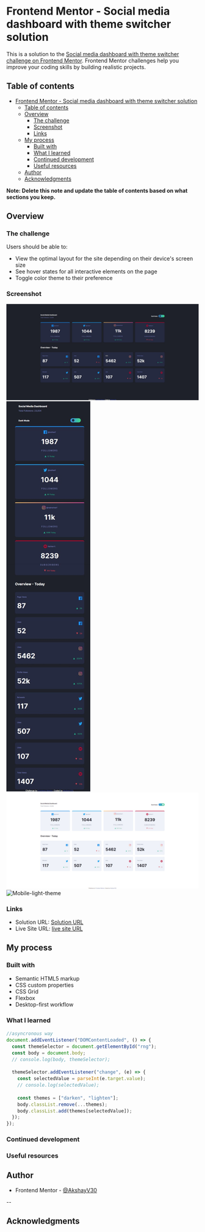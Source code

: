 # Frontend Mentor - Social media dashboard with theme switcher solution

This is a solution to the [Social media dashboard with theme switcher challenge on Frontend Mentor](https://www.frontendmentor.io/challenges/social-media-dashboard-with-theme-switcher-6oY8ozp_H). Frontend Mentor challenges help you improve your coding skills by building realistic projects.

## Table of contents

- [Frontend Mentor - Social media dashboard with theme switcher solution](#frontend-mentor---social-media-dashboard-with-theme-switcher-solution)
  - [Table of contents](#table-of-contents)
  - [Overview](#overview)
    - [The challenge](#the-challenge)
    - [Screenshot](#screenshot)
    - [Links](#links)
  - [My process](#my-process)
    - [Built with](#built-with)
    - [What I learned](#what-i-learned)
    - [Continued development](#continued-development)
    - [Useful resources](#useful-resources)
  - [Author](#author)
  - [Acknowledgments](#acknowledgments)

**Note: Delete this note and update the table of contents based on what sections you keep.**

## Overview

### The challenge

Users should be able to:

- View the optimal layout for the site depending on their device's screen size
- See hover states for all interactive elements on the page
- Toggle color theme to their preference

### Screenshot

![Desktop-dark-theme](./screenshot/desktop-dark.jpeg)
![Mobile-dark-theme](./screenshot/mobile-dark.jpeg)
![Desktop-light-theme](./screenshot/desktop-light.jpeg)
![Mobile-light-theme](./screenshot/mobile-light.jpeg)

### Links

- Solution URL: [Solution URL](https://github.com/AkshayV30/Front-End-Mentor-Challenges/tree/master/social-media-dashboard-with-theme-switcher-master)
- Live Site URL: [live site URL ](https://akshayv30.github.io/Front-End-Mentor-Challenges/social-media-dashboard-with-theme-switcher-master/index.html)

## My process

### Built with

- Semantic HTML5 markup
- CSS custom properties
- CSS Grid
- Flexbox
- Desktop-first workflow

### What I learned

```js
//asyncronous way
document.addEventListener("DOMContentLoaded", () => {
  const themeSelector = document.getElementById("rng");
  const body = document.body;
  // console.log(body, themeSelector);

  themeSelector.addEventListener("change", (e) => {
    const selectedValue = parseInt(e.target.value);
    // console.log(selectedValue);

    const themes = ["darken", "lighten"];
    body.classList.remove(...themes);
    body.classList.add(themes[selectedValue]);
  });
});
```

### Continued development

### Useful resources

## Author

- Frontend Mentor - [@AkshayV30](https://www.frontendmentor.io/profile/AkshayV30)

--

## Acknowledgments
